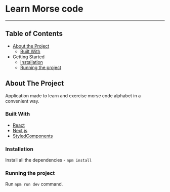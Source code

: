 # Learn Morse code

---

## Table of Contents

- [About the Project](#about-the-project)
  - [Built With](#built-with)
- Getting Started
  - [Installation](#installation)
  - [Running the project](#running-the-project)

## About The Project

Application made to learn and exercise morse code alphabet in a convenient way.

### Built With

- [React](https://reactjs.org/)
- [Next.js](https://nextjs.org)
- [StyledComponents](https://styled-components.com/)

### Installation

Install all the dependencies - `npm install`

### Running the project

Run `npm run dev` command.
